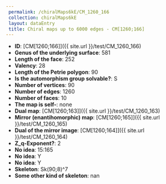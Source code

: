 ```yaml
--- 
 permalink: /chiralMaps6kE/CM_1260_166 
 collection: chiralMaps6kE
 layout: dataEntry
 title: Chiral maps up to 6000 edges - CM[1260;166]
---
```


- **ID**: [CM[1260;166]]({{ site.url }}/test/CM_1260_166)
- **Genus of the underlying surface**: 581
- **Length of the face**: 252
- **Valency**: 28
- **Length of the Petrie polygon**: 90
- **Is the automorphism group solvable?**: S
- **Number of vertices**: 90
- **Number of edges**: 1260
- **Number of faces**: 10
- **The map is self-**: none
- **Dual map**: [CM[1260;163]]({{ site.url }}/test/CM_1260_163)
- **Mirror (enantihomorphic) map**: [CM[1260;165]]({{ site.url }}/test/CM_1260_165)
- **Dual of the mirror image**: [CM[1260;164]]({{ site.url }}/test/CM_1260_164)
- **Z_q-Exponent?**: 2
- **No idea**:  15:165
- **No idea**: Y
- **No idea**: Y
- **Skeleton**: Sk(90;8)^7
- **Some other kind of skeleton**: nan
